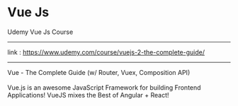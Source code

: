 # Vue Js
 Udemy Vue Js Course
 
 <hr/>
 
link : https://www.udemy.com/course/vuejs-2-the-complete-guide/
<hr/>
Vue - The Complete Guide (w/ Router, Vuex, Composition API)

<br/>
<br/>
Vue.js is an awesome JavaScript Framework for building Frontend Applications! VueJS mixes the Best of Angular + React!
